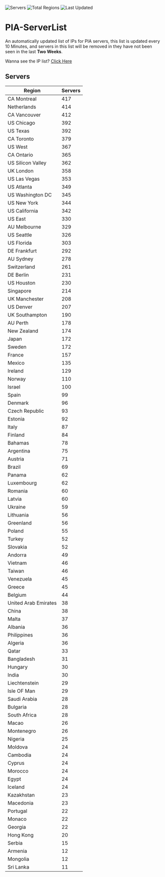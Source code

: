 ![Servers](https://img.shields.io/badge/Servers-12,900-darkgreen)
![Total Regions](https://img.shields.io/badge/Total_Regions-97-darkgreen)
![Last Updated](https://img.shields.io/badge/Last_Updated-April_29_2024_16:50_EDT-darkgreen)

# PIA-ServerList
An automatically updated list of IPs for PIA servers, this list is updated every 10 Minutes, and servers in this list will be removed in they have not been seen in the last **Two Weeks**.

Wanna see the IP list? [Click Here](./servers.json)

## Servers
| Region               | Servers |
|----------------------|---------|
| CA Montreal | 417 |
| Netherlands | 414 |
| CA Vancouver | 412 |
| US Chicago | 392 |
| US Texas | 392 |
| CA Toronto | 379 |
| US West | 367 |
| CA Ontario | 365 |
| US Silicon Valley | 362 |
| UK London | 358 |
| US Las Vegas | 353 |
| US Atlanta | 349 |
| US Washington DC | 345 |
| US New York | 344 |
| US California | 342 |
| US East | 330 |
| AU Melbourne | 329 |
| US Seattle | 326 |
| US Florida | 303 |
| DE Frankfurt | 292 |
| AU Sydney | 278 |
| Switzerland | 261 |
| DE Berlin | 231 |
| US Houston | 230 |
| Singapore | 214 |
| UK Manchester | 208 |
| US Denver | 207 |
| UK Southampton | 190 |
| AU Perth | 178 |
| New Zealand | 174 |
| Japan | 172 |
| Sweden | 172 |
| France | 157 |
| Mexico | 135 |
| Ireland | 129 |
| Norway | 110 |
| Israel | 100 |
| Spain | 99 |
| Denmark | 96 |
| Czech Republic | 93 |
| Estonia | 92 |
| Italy | 87 |
| Finland | 84 |
| Bahamas | 78 |
| Argentina | 75 |
| Austria | 71 |
| Brazil | 69 |
| Panama | 62 |
| Luxembourg | 62 |
| Romania | 60 |
| Latvia | 60 |
| Ukraine | 59 |
| Lithuania | 56 |
| Greenland | 56 |
| Poland | 55 |
| Turkey | 52 |
| Slovakia | 52 |
| Andorra | 49 |
| Vietnam | 46 |
| Taiwan | 46 |
| Venezuela | 45 |
| Greece | 45 |
| Belgium | 44 |
| United Arab Emirates | 38 |
| China | 38 |
| Malta | 37 |
| Albania | 36 |
| Philippines | 36 |
| Algeria | 36 |
| Qatar | 33 |
| Bangladesh | 31 |
| Hungary | 30 |
| India | 30 |
| Liechtenstein | 29 |
| Isle OF Man | 29 |
| Saudi Arabia | 28 |
| Bulgaria | 28 |
| South Africa | 28 |
| Macao | 26 |
| Montenegro | 26 |
| Nigeria | 25 |
| Moldova | 24 |
| Cambodia | 24 |
| Cyprus | 24 |
| Morocco | 24 |
| Egypt | 24 |
| Iceland | 24 |
| Kazakhstan | 23 |
| Macedonia | 23 |
| Portugal | 22 |
| Monaco | 22 |
| Georgia | 22 |
| Hong Kong | 20 |
| Serbia | 15 |
| Armenia | 12 |
| Mongolia | 12 |
| Sri Lanka | 11 |